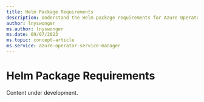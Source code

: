 ```yaml
---
title: Helm Package Requirements
description: Understand the Helm package requirements for Azure Operator Service Manager
author: lnyswonger
ms.author: lnyswonger
ms.date: 09/07/2023
ms.topic: concept-article
ms.service: azure-operator-service-manager
---
```

# Helm Package Requirements
Content under development.